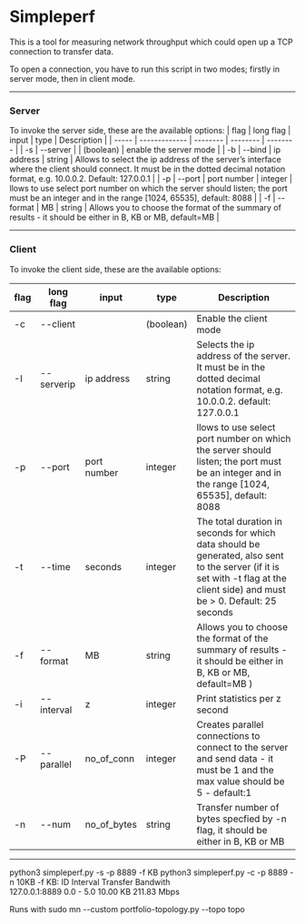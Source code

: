 # Simpleperf

This is a tool for measuring network throughput which could open up a TCP connection to transfer data.

To open a connection, you have to run this script in two modes; firstly in server mode, then in client mode. 

---
### Server
To invoke the server side, these are the available options:
| flag | long flag | input | type | Description |
| ----- | ------------- | -------- | -------- | -------- |
| -s | --server |   | (boolean) | enable the server mode |
| -b | --bind | ip address | string | Allows to select the ip address of the server’s interface where the client should connect. It must be in the dotted decimal notation format, e.g. 10.0.0.2. Default: 127.0.0.1 |
| -p | --port | port number | integer | llows to use select port number on which the server should listen; the port must be an integer and in the range [1024, 65535], default: 8088 |
| -f | --format | MB | string | Allows you to choose the format of the summary of results - it should be either in B, KB or MB, default=MB  |


---
### Client

To invoke the client side, these are the available options:

| flag | long flag | input | type | Description |
| ----- | ------------- | -------- | -------- | --------|
|-c |--client||(boolean)|Enable the client mode|
|-I|--serverip |ip address|string|Selects the ip address of the server. It must be in the dotted decimal notation format, e.g. 10.0.0.2. default: 127.0.0.1|
| -p | --port | port number | integer | llows to use select port number on which the server should listen; the port must be an integer and in the range [1024, 65535], default: 8088 |
|-t|--time|seconds|integer|The total duration in seconds for which data should be generated, also sent to the server (if it is set with -t flag at the client side) and must be > 0. Default: 25 seconds|
|-f|--format|MB|string|Allows you to choose the format of the summary of results - it should be either in B, KB or MB, default=MB )|
|-i|--interval|z|integer|Print statistics per z second|
|-P|   --parallel  |no_of_conn|integer|Creates parallel connections to connect to the server and send data - it must be 1 and the max value should be 5 - default:1|
|-n|--num|no_of_bytes|string|Transfer number of bytes specfied by -n flag, it should be either in B, KB or MB|

---


python3 simpleperf.py -s -p 8889 -f KB
python3 simpleperf.py -c -p 8889 -n 10KB -f KB:
ID              Interval     Transfer          Bandwith  
127.0.0.1:8889  0.0 - 5.0    10.00 KB          211.83 Mbps

Runs with sudo mn --custom portfolio-topology.py --topo topo

